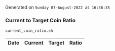 Generated on `Sunday 07-August-2022 at 16:36:35`

### Current to Target Coin Ratio
`current_coin_ratio.sh`

Date|Current|Target|Ratio
---|---|---|---
